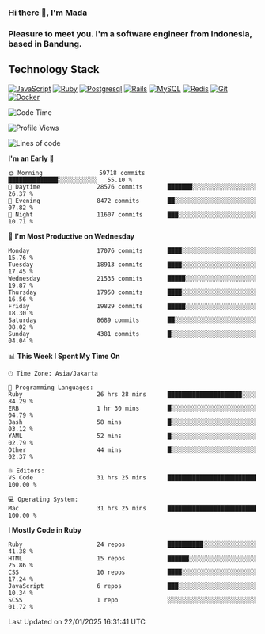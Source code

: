 ### Hi there 👋, I'm Mada
### Pleasure to meet you. I'm a software engineer from Indonesia, based in Bandung.

## Technology Stack

[![JavaScript](https://img.shields.io/badge/-JavaScript-%23F7DF1C?style=flat-square&logo=javascript&logoColor=000000&labelColor=%23F7DF1C&color=%23FFCE5A)](https://www.javascript.com/)
[![Ruby](https://img.shields.io/badge/Ruby-CC342D?style=flat-square&logo=ruby&logoColor=white)](https://www.ruby-lang.org/en/)
[![Postgresql](https://img.shields.io/badge/PostgreSQL-316192?style=flat-square&logo=postgresql&logoColor=ffffff)](https://www.postgresql.org/)
[![Rails](https://img.shields.io/badge/Ruby_on_Rails-CC0000?style=flat-square&logo=ruby-on-rails&logoColor=white)](https://rubyonrails.org/)
[![MySQL](https://img.shields.io/badge/-MySQL-4479A1?style=flat-square&logo=MySQL&logoColor=ffffff)](https://www.mysql.com/)
[![Redis](https://img.shields.io/badge/-Redis-DC382D?style=flat-square&logo=Redis&logoColor=ffffff)](https://redis.io/)
[![Git](https://img.shields.io/badge/-Git-%23F05032?style=flat-square&logo=git&logoColor=%23ffffff)](https://git-scm.com/)
[![Docker](https://img.shields.io/badge/-Docker-2496ED?style=flat-square&logo=docker&logoColor=ffffff)](https://www.docker.com/)
<!--
**madaarya/madaarya** is a ✨ _special_ ✨ repository because its `README.md` (this file) appears on your GitHub profile.

Here are some ideas to get you started:

- 🔭 I’m currently working on ...
- 🌱 I’m currently learning ...
- 👯 I’m looking to collaborate on ...
- 🤔 I’m looking for help with ...
- 💬 Ask me about ...
- 📫 How to reach me: ...
- 😄 Pronouns: ...
- ⚡ Fun fact: ...
-->
<!--START_SECTION:waka-->
![Code Time](http://img.shields.io/badge/Code%20Time-6%2C934%20hrs%2011%20mins-blue)

![Profile Views](http://img.shields.io/badge/Profile%20Views-0-blue)

![Lines of code](https://img.shields.io/badge/From%20Hello%20World%20I%27ve%20Written-46.0%20million%20lines%20of%20code-blue)

**I'm an Early 🐤** 

```text
🌞 Morning                59718 commits       ██████████████░░░░░░░░░░░   55.10 % 
🌆 Daytime                28576 commits       ███████░░░░░░░░░░░░░░░░░░   26.37 % 
🌃 Evening                8472 commits        ██░░░░░░░░░░░░░░░░░░░░░░░   07.82 % 
🌙 Night                  11607 commits       ███░░░░░░░░░░░░░░░░░░░░░░   10.71 % 
```
📅 **I'm Most Productive on Wednesday** 

```text
Monday                   17076 commits       ████░░░░░░░░░░░░░░░░░░░░░   15.76 % 
Tuesday                  18913 commits       ████░░░░░░░░░░░░░░░░░░░░░   17.45 % 
Wednesday                21535 commits       █████░░░░░░░░░░░░░░░░░░░░   19.87 % 
Thursday                 17950 commits       ████░░░░░░░░░░░░░░░░░░░░░   16.56 % 
Friday                   19829 commits       █████░░░░░░░░░░░░░░░░░░░░   18.30 % 
Saturday                 8689 commits        ██░░░░░░░░░░░░░░░░░░░░░░░   08.02 % 
Sunday                   4381 commits        █░░░░░░░░░░░░░░░░░░░░░░░░   04.04 % 
```


📊 **This Week I Spent My Time On** 

```text
🕑︎ Time Zone: Asia/Jakarta

💬 Programming Languages: 
Ruby                     26 hrs 28 mins      █████████████████████░░░░   84.29 % 
ERB                      1 hr 30 mins        █░░░░░░░░░░░░░░░░░░░░░░░░   04.79 % 
Bash                     58 mins             █░░░░░░░░░░░░░░░░░░░░░░░░   03.12 % 
YAML                     52 mins             █░░░░░░░░░░░░░░░░░░░░░░░░   02.79 % 
Other                    44 mins             █░░░░░░░░░░░░░░░░░░░░░░░░   02.37 % 

🔥 Editors: 
VS Code                  31 hrs 25 mins      █████████████████████████   100.00 % 

💻 Operating System: 
Mac                      31 hrs 25 mins      █████████████████████████   100.00 % 
```

**I Mostly Code in Ruby** 

```text
Ruby                     24 repos            ██████████░░░░░░░░░░░░░░░   41.38 % 
HTML                     15 repos            ██████░░░░░░░░░░░░░░░░░░░   25.86 % 
CSS                      10 repos            ████░░░░░░░░░░░░░░░░░░░░░   17.24 % 
JavaScript               6 repos             ███░░░░░░░░░░░░░░░░░░░░░░   10.34 % 
SCSS                     1 repo              ░░░░░░░░░░░░░░░░░░░░░░░░░   01.72 % 
```




 Last Updated on 22/01/2025 16:31:41 UTC
<!--END_SECTION:waka-->
